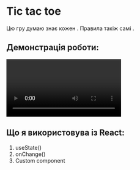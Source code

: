 <h1>Tic tac toe </h1>
Цю гру думаю знає кожен . Правила такіж самі . 
<h2>Демонстрація роботи:</h2>
<video></video>
<h2>Що я використовува із React:</h2>
<ol>
  <li>useState()</li>
  <li>onChange()</li>
  <li>Custom component</li>
</ol>
